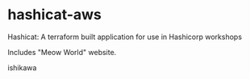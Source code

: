# hashicat-aws
Hashicat: A terraform built application for use in Hashicorp workshops

Includes "Meow World" website.

ishikawa

